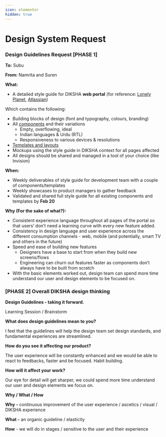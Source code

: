 ```yaml
---
icon: elementor
hidden: true
---
```


# Design System Request

### Design Guidelines Request \[PHASE 1] <a href="#mwii3tj4sw6u" id="mwii3tj4sw6u"></a>

**To:** Subu

**From:** Namrita and Suren

**What:**

* A detailed style guide for DIKSHA **web portal** (for reference: [Lonely Planet](https://rizzo.lonelyplanet.com/styleguide/design-elements/colours), [Atlassian](https://atlassian.design/guidelines/product/overview))

Which contains the following:

* Building blocks of design (font and typography, colours, branding)
* All [components](https://docs.google.com/spreadsheets/d/1MfmYimP\_njvGharEq9Ce98aRQUu1c9CO6UckAUyQfmM/edit#gid=0) and their variations
  * Empty, overflowing, ideal
  * Indian languages & Urdu (RTL)
  * Responsiveness to various devices & resolutions
* [Templates and layouts](https://docs.google.com/spreadsheets/d/1MfmYimP\_njvGharEq9Ce98aRQUu1c9CO6UckAUyQfmM/edit#gid=0)
* Mockups using the style guide in DIKSHA context for all pages affected
* All designs should be shared and managed in a tool of your choice (like Invision)

**When:**

* Weekly deliverables of style guide for development team with a couple of components/templates
* Weekly showcases to product managers to gather feedback
* Validated and shared full style guide for all existing components and templates by **Feb 20**

**Why (For the sake of what?):**

* Consistent experience language throughout all pages of the portal so that users’ don’t need a learning curve with every new feature added.
* Consistency in design language and user experience across the different consumption channels - web, mobile (and potentially, smart TV and others in the future)
* Speed and ease of building new features
  * Designers have a base to start from when they build new screens/flows
  * Engineering can churn out features faster as components don’t always have to be built from scratch
* With the basic elements worked out, design team can spend more time understand our user and design elements to be focused on.

### \[PHASE 2] Overall DIKSHA design thinking <a href="#id-74a113snuq6d" id="id-74a113snuq6d"></a>

**Design Guidelines - taking it forward.**

Learning Session / Brainstorm

**What does design guidelines mean to you?**

I feel that the guidelines will help the design team set design standards, and fundamental experiences are streamlined.

**How do you see it affecting our product?**

The user experience will be constantly enhanced and we would be able to react to feedbacks, faster and be focused. Habit building.

**How will it affect your work?**

Our eye for detail will get sharper, we could spend more time understand our user and design elements we focus on.

**Why / What / How**

**Why -** continuous improvement of the user experience / ascetics / visual / DIKSHA experience

**What -** an organic guideline / elasticity

**How** - we will do in stages / sensitive to the user and their experience
